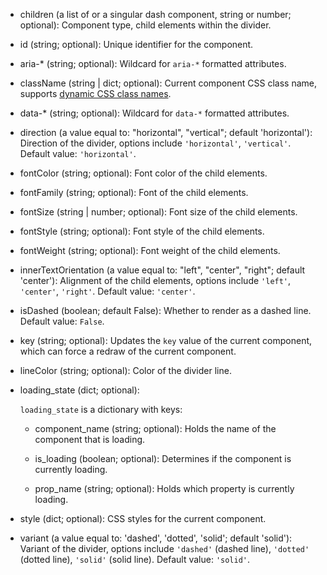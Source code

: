 - children (a list of or a singular dash component, string or number; optional):
    Component type, child elements within the divider.

- id (string; optional):
    Unique identifier for the component.

- aria-* (string; optional):
    Wildcard for `aria-*` formatted attributes.

- className (string | dict; optional):
    Current component CSS class name, supports [dynamic CSS class names](/advanced-classname).

- data-* (string; optional):
    Wildcard for `data-*` formatted attributes.

- direction (a value equal to: "horizontal", "vertical"; default 'horizontal'):
    Direction of the divider, options include `'horizontal'`, `'vertical'`. Default value: `'horizontal'`.

- fontColor (string; optional):
    Font color of the child elements.

- fontFamily (string; optional):
    Font of the child elements.

- fontSize (string | number; optional):
    Font size of the child elements.

- fontStyle (string; optional):
    Font style of the child elements.

- fontWeight (string; optional):
    Font weight of the child elements.

- innerTextOrientation (a value equal to: "left", "center", "right"; default 'center'):
    Alignment of the child elements, options include `'left'`, `'center'`, `'right'`. Default value: `'center'`.

- isDashed (boolean; default False):
    Whether to render as a dashed line. Default value: `False`.

- key (string; optional):
    Updates the `key` value of the current component, which can force a redraw of the current component.

- lineColor (string; optional):
    Color of the divider line.

- loading_state (dict; optional):

    `loading_state` is a dictionary with keys:

    - component_name (string; optional):
        Holds the name of the component that is loading.

    - is_loading (boolean; optional):
        Determines if the component is currently loading.

    - prop_name (string; optional):
        Holds which property is currently loading.

- style (dict; optional):
    CSS styles for the current component.

- variant (a value equal to: 'dashed', 'dotted', 'solid'; default 'solid'):
    Variant of the divider, options include `'dashed'` (dashed line), `'dotted'` (dotted line), `'solid'` (solid line).
    Default value: `'solid'`.
